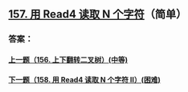 ## [157. 用 Read4 读取 N 个字符](https://leetcode-cn.com/problems/read-n-characters-given-read4/)（简单）





### 答案：



#### [上一题（156. 上下翻转二叉树）(中等)](https://github.com/sdwwld/leetCode/blob/master/src/main/java/com/wld/java/leetcode/leetCode0156.md)

#### [下一题（158. 用 Read4 读取 N 个字符 II）(困难)](https://github.com/sdwwld/leetCode/blob/master/src/main/java/com/wld/java/leetcode/leetCode0158.md)